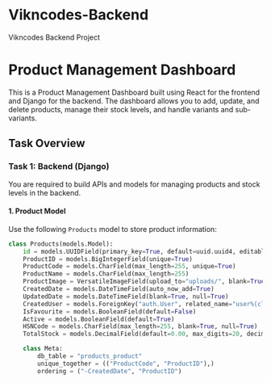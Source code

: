 # Vikncodes-Backend
Vikncodes Backend Project 

# Product Management Dashboard

This is a Product Management Dashboard built using React for the frontend and Django for the backend. The dashboard allows you to add, update, and delete products, manage their stock levels, and handle variants and sub-variants.

## Task Overview

### Task 1: Backend (Django)

You are required to build APIs and models for managing products and stock levels in the backend.

#### 1. Product Model

Use the following `Products` model to store product information:

```python
class Products(models.Model):
    id = models.UUIDField(primary_key=True, default=uuid.uuid4, editable=False)
    ProductID = models.BigIntegerField(unique=True)
    ProductCode = models.CharField(max_length=255, unique=True)
    ProductName = models.CharField(max_length=255)
    ProductImage = VersatileImageField(upload_to="uploads/", blank=True, null=True)
    CreatedDate = models.DateTimeField(auto_now_add=True)
    UpdatedDate = models.DateTimeField(blank=True, null=True)
    CreatedUser = models.ForeignKey("auth.User", related_name="user%(class)s_objects", on_delete=models.CASCADE)
    IsFavourite = models.BooleanField(default=False)
    Active = models.BooleanField(default=True)
    HSNCode = models.CharField(max_length=255, blank=True, null=True)
    TotalStock = models.DecimalField(default=0.00, max_digits=20, decimal_places=8, blank=True, null=True)

    class Meta:
        db_table = "products_product"
        unique_together = (("ProductCode", "ProductID"),)
        ordering = ("-CreatedDate", "ProductID")
